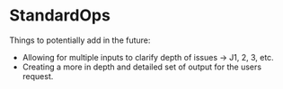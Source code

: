 # StandardOps

Things to potentially add in the future: 
  - Allowing for multiple inputs to clarify depth of issues -> J1, 2, 3, etc.
  - Creating a more in depth and detailed set of output for the users request. 
